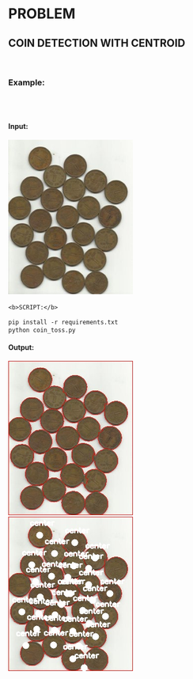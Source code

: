 <h1> PROBLEM </h1>
<h2> COIN DETECTION WITH CENTROID</h2>

<br>

<h3><b>Example:</b></h3><br>
<br>
<h4><b>Input: </b></h4>

<img src="water_coins.jpg">
<br>

`<b>SCRIPT:</b>`

```
pip install -r requirements.txt
python coin_toss.py

```

<h4><b>Output: </b></h4>

<img src = "coin_detection.jpg">
<br>

<img src = "centroid.jpg">





